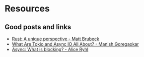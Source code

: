 # Resources

## Good posts and links

* [Rust: A unique perspective - Matt Brubeck](https://limpet.net/mbrubeck/2019/02/07/rust-a-unique-perspective.html)
* [What Are Tokio and Async IO All About? - Manish Goregaokar](https://manishearth.github.io/blog/2018/01/10/whats-tokio-and-async-io-all-about/)
* [Async: What is blocking? - Alice Ryhl](https://ryhl.io/blog/async-what-is-blocking/)